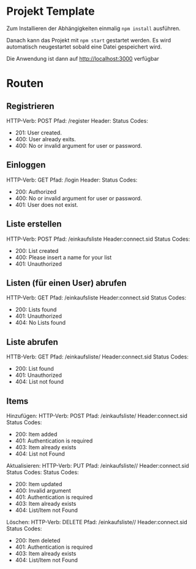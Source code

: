 # Projekt Template

Zum Installieren der Abhängigkeiten einmalig `npm install` ausführen.

Danach kann das Projekt mit `npm start` gestartet werden. Es wird automatisch neugestartet sobald eine Datei gespeichert wird.

Die Anwendung ist dann auf [http://localhost:3000](http://localhost:3000) verfügbar


# Routen

## Registrieren
HTTP-Verb: POST
Pfad: /register
Header:
Status Codes:
- 201: User created.
- 400: User already exits.
- 400: No or invalid argument for user or password.


## Einloggen 
HTTP-Verb: GET
Pfad: /login
Header: 
Status Codes:
- 200: Authorized
- 400: No or invalid argument for user or password.
- 401: User does not exist.

## Liste erstellen
HTTP-Verb: POST
Pfad: /einkaufsliste
Header:connect.sid
Status Codes:
- 200: List created
- 400: Please insert a name for your list
- 401: Unauthorized

## Listen (für einen User) abrufen
HTTP-Verb: GET
Pfad: /einkaufsliste
Header:connect.sid
Status Codes:
- 200: Lists found
- 401: Unauthorized
- 404: No Lists found

## Liste abrufen
HTTB-Verb: GET
Pfad: /einkaufsliste/<name>
Header:connect.sid
Status Codes:
- 200: List found
- 401: Unauthorized
- 404: List not found


## Items
Hinzufügen:
HTTP-Verb: POST
Pfad: /einkaufsliste/<nameListe>
Header:connect.sid
Status Codes:
- 200: Item added
- 401: Authentication is required
- 403: Item already exists
- 404: List not Found

Aktualisieren:
HTTP-Verb: PUT
Pfad: /einkaufsliste/<nameListe>/<nameItem>
Header:connect.sid
Status Codes:
Status Codes:
- 200: Item updated
- 400: Invalid argument
- 401: Authentication is required
- 403: Item already exists
- 404: List/Item not Found

Löschen:
HTTP-Verb: DELETE
Pfad: /einkaufsliste/<nameListe>/<nameItem>
Header:connect.sid
Status Codes:
- 200: Item deleted
- 401: Authentication is required
- 403: Item already exists
- 404: List/Item not Found







